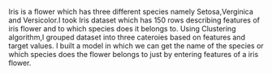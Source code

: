 Iris is a flower which has three different species namely Setosa,Verginica and Versicolor.I took Iris dataset which has 150 rows describing features of iris flower and to which species does it belongs to.
Using Clustering algorithm,I grouped dataset into three cateroies based on features and target values.
I built a model in which we can get the name of the species or which species does the flower belongs to just by entering features of a iris flower.
